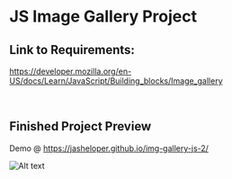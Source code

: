 # JS Image Gallery Project


## Link to Requirements:

https://developer.mozilla.org/en-US/docs/Learn/JavaScript/Building_blocks/Image_gallery  


<br>


## Finished Project Preview

Demo @ https://jasheloper.github.io/img-gallery-js-2/

![Alt text](/img-gallery-js-2/project-preview.png "image gallery preview")


 